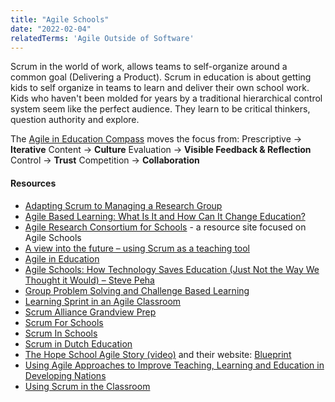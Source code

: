 ```yaml
---
title: "Agile Schools"
date: "2022-02-04"
relatedTerms: 'Agile Outside of Software'
---
```


Scrum in the world of work, allows teams to self-organize around a common goal (Delivering a Product). Scrum in education is about getting kids to self organize in teams to learn and deliver their own school work. Kids who haven't been molded for years by a traditional hierarchical control system seem like the perfect audience. They learn to be critical thinkers, question authority and explore.

The [Agile in Education Compass](https://www.agileineducation.org) moves the focus from: Prescriptive → **Iterative** Content → **Culture** Evaluation → **Visible Feedback & Reflection** Control → **Trust** Competition → **Collaboration**

#### Resources

- [Adapting Scrum to Managing a Research Group](https://www.cs.umd.edu/~mwh/papers/score.pdf)
- [Agile Based Learning: What Is It and How Can It Change Education?](https://www.opencolleges.edu.au/informed/features/agile-based-learning-what-is-it-and-how-can-it-change-education/)
- [Agile Research Consortium for Schools](https://www.arc-for-schools.org) - a resource site focused on Agile Schools
- [A view into the future – using Scrum as a teaching tool](https://eduscrum-en.blogspot.ca/2013/03/a-view-into-future-using-scrum-as.html)
- [Agile in Education](https://www.agileineducation.org/)
- [Agile Schools: How Technology Saves Education (Just Not the Way We Thought it Would) – Steve Peha](https://www.infoq.com/articles/agile-schools-education)
- [Group Problem Solving and Challenge Based Learning](https://thedesignofhistory.blogspot.nl/)
- [Learning Sprint in an Agile Classroom](https://agileclassrooms.com/learning-sprint-inforgraphic/)
- [Scrum Alliance Grandview Prep](https://vimeo.com/199089245)
- [Scrum For Schools](https://www.scruminc.com/scrum-future-for-education-2/)
- [Scrum In Schools](https://www.michaelvizdos.com/resources/scrum-in-school)
- [Scrum in Dutch Education](https://eduscrum.nl/)
- [The Hope School Agile Story (video)](https://www.youtube.com/watch?v=WTMxlXbQeQU&feature=youtu.be) and their website: [Blueprint](https://www.blueprinteducation.org/4176-2/)
- [Using Agile Approaches to Improve Teaching, Learning and Education in Developing Nations](https://www.infoq.com/news/2014/11/improve-teaching-learning)
- [Using Scrum in the Classroom](https://threeteacherstalk.com/2019/01/25/using-scrum-in-the-classroom/)

